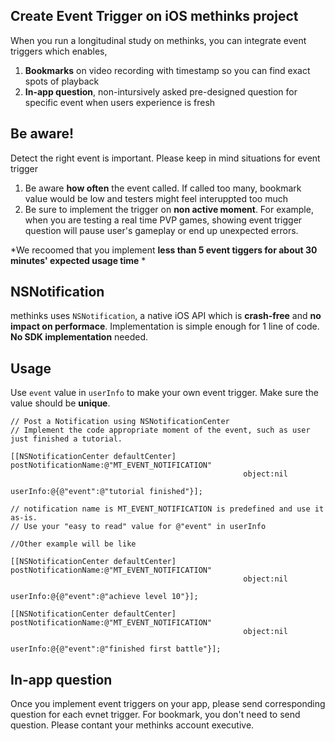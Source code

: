 ## Create Event Trigger on iOS methinks project


When you run a longitudinal study on methinks, you can integrate event triggers which enables,

1. **Bookmarks** on video recording with timestamp so you can find exact spots of playback
2. **In-app question**, non-intursively asked pre-designed question for specific event when users experience is fresh



## Be aware!

Detect the right event is important. Please keep in mind situations for event trigger

1. Be aware **how often** the event called. If called too many, bookmark value would be low and testers might feel interuppted too much
2. Be sure to implement the trigger on **non active moment**. For example, when you are testing a real time PVP games, showing event trigger question will pause user's gameplay or end up unexpected errors. 

*We recoomed that you implement **less than 5 event tiggers for about 30 minutes' expected usage time** * 



## NSNotification


methinks uses `NSNotification`, a native iOS API which is **crash-free** and **no impact on performace**. Implementation is simple enough for 1 line of code. **No SDK implementation** needed.


## Usage


Use `event` value in `userInfo` to make your own event trigger. Make sure the value should be **unique**.
```objc
// Post a Notification using NSNotificationCenter
// Implement the code appropriate moment of the event, such as user just finished a tutorial.

[[NSNotificationCenter defaultCenter] postNotificationName:@"MT_EVENT_NOTIFICATION" 
                                                    object:nil
                                                  userInfo:@{@"event":@"tutorial finished"}];

// notification name is MT_EVENT_NOTIFICATION is predefined and use it as-is.
// Use your "easy to read" value for @"event" in userInfo

//Other example will be like

[[NSNotificationCenter defaultCenter] postNotificationName:@"MT_EVENT_NOTIFICATION" 
                                                    object:nil 
                                                  userInfo:@{@"event":@"achieve level 10"}];

[[NSNotificationCenter defaultCenter] postNotificationName:@"MT_EVENT_NOTIFICATION"
                                                    object:nil 
                                                  userInfo:@{@"event":@"finished first battle"}];

```

## In-app question

Once you implement event triggers on your app, please send corresponding question for each evnet trigger. For bookmark, you don't need to send question. Please contant your methinks account executive. 


